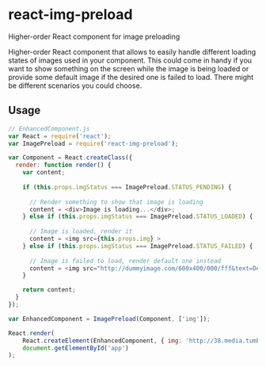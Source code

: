 # react-img-preload
Higher-order React component for image preloading

Higher-order React component that allows to easily handle different loading states of images used in your component.
This could come in handy if you want to show something on the screen while the image is being loaded
or provide some default image if the desired one is failed to load. There might be different scenarios you could choose.
 
## Usage

```js
// EnhancedComponent.js
var React = require('react');
var ImagePreload = require('react-img-preload');

var Component = React.createClass({
  render: function render() {
    var content;
    
    if (this.props.imgStatus === ImagePreload.STATUS_PENDING) {
    
      // Render something to show that image is loading
      content = <div>Image is loading...</div>;
    } else if (this.props.imgStatus === ImagePreload.STATUS_LOADED) {
    
      // Image is loaded, render it
      content = <img src={this.props.img} >
    } else if (this.props.imgStatus === ImagePreload.STATUS_FAILED) {
    
      // Image is failed to load, render default one instead
      content = <img src="http://dummyimage.com/600x400/000/fff&text=Default+image">
    }

    return content;
  }
});

var EnhancedComponent = ImagePreload(Component, ['img']);

React.render(
    React.createElement(EnhancedComponent, { img: 'http://38.media.tumblr.com/tumblr_lrbu1l9BJk1qgzxcao1_250.gif' }),
    document.getElementById('app')
);
```

